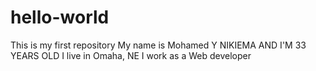 # hello-world
This is my first repository
My name is Mohamed Y NIKIEMA AND I'M 33 YEARS OLD
I live in Omaha, NE
I work as a Web developer
